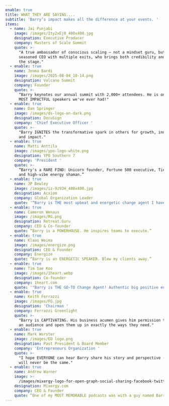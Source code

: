 ```yaml
---
enable: true
title: WHAT THEY ARE SAYING....
subtitle: 'Barry’s impact makes all the difference at your events. '
items:
  - name: Jai Punjabi
    image: /images/Ity2xEj0_400x400.jpg
    designation: Executive Producer
    company: Masters of Scale Summit
    quote: >-
      "A true ambassador of conscious scaling — not a mindset guru, but a
      seasoned CEO with multiple exits, who brings both credibility and soul to
      the stage."
  - enable: true
    name: Jenma Bardi
    image: /images/2025-08-04_10-14.png
    designation: Volcano Summit
    company: Founder
    quote: >-
      “Barry keynotes our annual summit with 2,000+ attendees. He is one of the
      MOST IMPACTFUL speakers we've ever had!" 
  - enable: true
    name: Dan Springer
    image: /images/ds-logo-on-dark.png
    designation: DocuSign
    company: 'Chief Executive Officer '
    quote: >-
      "Barry IGNITES the transformative spark in others for growth, innovation
      and impact."
  - enable: true
    name: Matti Anttila
    image: /images/ypo-logo-white.png
    designation: YPO Southern 7
    company: 'President '
    quote: >-
      “Barry's a RARE FIND: Unicorn founder, Fortune 500 executive, Tier 1 VC
      and high-vibe energy shaman.”
  - enable: true
    name: JP Bewley
    image: /images/iz-9z93H_400x400.jpg
    designation: Acxiom
    company: Global Organization Leader
    quote: '“Barry is THE most upbeat and energetic change agent I have EVER met." '
  - enable: true
    name: Cameron Wenaus
    image: /images/RG.png
    designation: Retreat.Guru
    company: CEO & Co-founder
    quote: “Barry is a POWERHOUSE. He inspires teams to execute.”
  - enable: true
    name: Klaas Weima
    image: /images/energize.png
    designation: CEO & Founder
    company: Energize
    quote: “Barry is an ENERGETIC SPEAKER. Blew my clients away.”
  - enable: true
    name: Tim Sae Koo
    image: /images/1heart.webp
    designation: Co-founder
    company: 1heart.com
    quote: '"Barry is THE GO-TO Change Agent! Authentic big positive energy."'
  - enable: true
    name: Keith Ferrazzi
    image: /images/FG.jpg
    designation: 'Chairman '
    company: Ferrazzi Greenlight
    quote: >-
      "Barry is CAPTIVATING. His business acumen gives him permission to stretch
      an audience and open them up in exactly the ways they need."
  - enable: true
    name: Mark Worster
    image: /images/EO logo.png
    designation: Past President & Board Member
    company: 'Entrepreneurs Organization '
    quote: >-
      "I hope EVERYONE can hear Barry share his story and perspective - life
      will never be the same."
  - enable: true
    name: Andrew Warner
    image: >-
      /images/mixergy-logo-for-open-graph-social-sharing-facebook-twitter-1200x630-1.png
    designation: Mixergy.com
    company: CEO & Founder
    quote: “One of my MOST MEMORABLE podcasts was with a guy named Barry Stamos."
---
```


